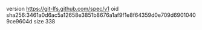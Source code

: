 version https://git-lfs.github.com/spec/v1
oid sha256:3461a0d6ac5a12658e3851b8676a1af9f1e8f64359d0e709d69010409ce9604d
size 338
